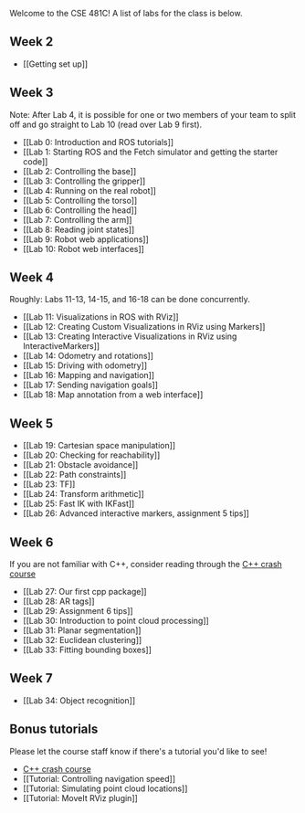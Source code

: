Welcome to the CSE 481C! A list of labs for the class is below.

## Week 2
- [[Getting set up]]

## Week 3
Note: After Lab 4, it is possible for one or two members of your team to split off and go straight to Lab 10 (read over Lab 9 first).

- [[Lab 0: Introduction and ROS tutorials]]
- [[Lab 1: Starting ROS and the Fetch simulator and getting the starter code]]
- [[Lab 2: Controlling the base]]
- [[Lab 3: Controlling the gripper]]
- [[Lab 4: Running on the real robot]]
- [[Lab 5: Controlling the torso]]
- [[Lab 6: Controlling the head]]
- [[Lab 7: Controlling the arm]]
- [[Lab 8: Reading joint states]]
- [[Lab 9: Robot web applications]]
- [[Lab 10: Robot web interfaces]]

## Week 4
Roughly: Labs 11-13, 14-15, and 16-18 can be done concurrently.
- [[Lab 11: Visualizations in ROS with RViz]]
- [[Lab 12: Creating Custom Visualizations in RViz using Markers]]
- [[Lab 13: Creating Interactive Visualizations in RViz using InteractiveMarkers]]
- [[Lab 14: Odometry and rotations]]
- [[Lab 15: Driving with odometry]]
- [[Lab 16: Mapping and navigation]]
- [[Lab 17: Sending navigation goals]]
- [[Lab 18: Map annotation from a web interface]]

## Week 5
- [[Lab 19: Cartesian space manipulation]]
- [[Lab 20: Checking for reachability]]
- [[Lab 21: Obstacle avoidance]]
- [[Lab 22: Path constraints]]
- [[Lab 23: TF]]
- [[Lab 24: Transform arithmetic]]
- [[Lab 25: Fast IK with IKFast]]
- [[Lab 26: Advanced interactive markers, assignment 5 tips]]

## Week 6
If you are not familiar with C++, consider reading through the [C++ crash course](https://github.com/cse481wi18/cse481wi18/wiki/Cpp-crash-course)

- [[Lab 27: Our first cpp package]]
- [[Lab 28: AR tags]]
- [[Lab 29: Assignment 6 tips]]
- [[Lab 30: Introduction to point cloud processing]]
- [[Lab 31: Planar segmentation]]
- [[Lab 32: Euclidean clustering]]
- [[Lab 33: Fitting bounding boxes]]

## Week 7
- [[Lab 34: Object recognition]]

## Bonus tutorials
Please let the course staff know if there's a tutorial you'd like to see!
- [C++ crash course](https://github.com/cse481wi18/cse481wi18/wiki/Cpp-crash-course)
- [[Tutorial: Controlling navigation speed]]
- [[Tutorial: Simulating point cloud locations]]
- [[Tutorial: MoveIt RViz plugin]]